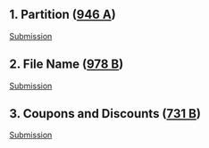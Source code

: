 ## 1. Partition ([946 A](http://codeforces.com/problemset/problem/946/A/))  
[Submission](http://codeforces.com/contest/946/submission/44842984)  

## 2. File Name ([978 B](http://codeforces.com/problemset/problem/978/B))  
[Submission](http://codeforces.com/contest/978/submission/44844659)  

## 3. Coupons and Discounts ([731 B](http://codeforces.com/problemset/problem/731/B))
[Submission](http://codeforces.com/contest/731/submission/44857846)

